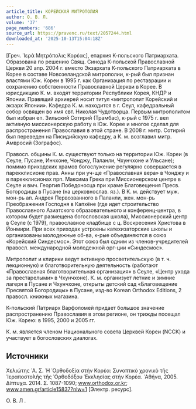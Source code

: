 ```yaml
---
article_title: КОРЕЙСКАЯ МИТРОПОЛИЯ
author: О. В. Л.
volume: '37'
page_numbers: '686'
source_url: https://pravenc.ru/text/2057244.html
downloaded_at: '2025-10-13T15:04:18Z'
---
```


[Греч. ῾Ιερὰ Μητρόπολις Κορέας], епархия К-польского Патриархата. Образована по решению Свящ. Синода К-польской Православной Церкви 20 апр. 2004 г. вместо Экзархата К-польского Патриархата в Корее в составе Новозеландской митрополии, к-рый был признан властями Юж. Кореи в 1995 г. как Организация по реставрации и сохранению собственности Православной Церкви в Корее. В юрисдикцию К. м. входят территории Республики Корея, КНДР и Японии. Правящий архиерей носит титул «митрополит Корейский и экзарх Японии». Кафедра К. м. находится в г. Сеул, кафедральный собор освящен во имя свт. Николая Чудотворца. Первым митрополитом был избран еп. Зильский Сотирий (Трамбас), к-рый с 1975 г. вел активную миссионерскую работу в Юж. Корее и многое сделал для распространения Православия в этой стране. В 2008 г. митр. Сотирий был переведен на Писидийскую кафедру, а К. м. возглавил митр. Амвросий (Зографос).

Правосл. общины К. м. существуют только на территории Юж. Кореи (в Сеуле, Пусане, Инчхоне, Чонджу, Паланли, Чхунчхоне и Ульсане); помимо приходских храмов богослужение регулярно совершается в парекклисионе прав. Анны при уч-ще «Православная вера» в Чонджу и в парекклисионах прп. Максима Грека при Миссионерском центре в Сеуле и вмч. Георгия Победоносца при храме Благовещения Пресв. Богородицы в Пусане (на церковнослав. яз.). В К. м. действует муж. мон-рь ап. Андрея Первозванного в Паланли, жен. мон-рь Преображения Господня в Капхёне (где идет строительство Православного Азиатского образовательного и конференц-центра, в котором будет размещена богословская школа), Миссионерский центр в Сеуле (с 1979), православное кладбище с ц. Воскресения Христова в Йонмири. При всех приходах устроены катехизаторские школы и организованы молодежные об-ва, к-рые объединяются в союз «Корейский Синдесмос». Этот союз был одним из членов-учредителей правосл. международной молодежной орг-ции «Синдесмос».

Митрополит и клирики ведут активную просветительскую (в т. ч. лекционную) и благотворительную деятельность (работают «Православная благотворительная организация» в Сеуле, «Центр ухода за престарелыми» в Чхунчхоне). К. м. организует летние и зимние лагеря в Пусане и Чхунчхоне, открыты детский сад «Благовещение Пресвятой Богородицы» в Пусане, изд-во Korean Orthodox Editions, 2 правосл. книжных магазина.

К-польский Патриарх Варфоломей придает большое значение распространению Православия в этом регионе, он трижды посещал Юж. Корею: в 1995, 2000 и 2005 гг.

К. м. является членом Национального совета Церквей Кореи (NCCK) и участвует в богословских диалогах.

## Источники

Χελιώτης ᾿Α. Σ. ῾Η ᾿Ορθοδοξία στὴν Κορέα: Συνοπτικὸ χρονικὸ τῆς ῾Ιεραποστολῆς τῆς ᾿Ορθοδόξου ᾿Εκκλησίας στὴν Κορέα. ᾿Αθήνα, 2005. Δίπτυχα. 2014. Σ. 1087-1090; www.orthodox.or.kr; www.amen.gr/article15837?nlw=1 [Электр. ресурс].

О. В. Л .

